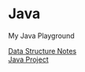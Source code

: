 # Java
My Java Playground

[Data Structure Notes](https://github.com/DonghaoQiao/Java/tree/master/Applied%20Data%20Structures%20and%20Algorithms)  
[Java Project](https://github.com/DonghaoQiao/Java/tree/master/Roboat)  
